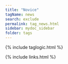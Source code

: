 ```yaml
---
title: "Novice"
tagName: news
search: exclude
permalink: tag_news.html
sidebar: mydoc_sidebar
folder: tags
---
```

{% include taglogic.html %}

{% include links.html %}
